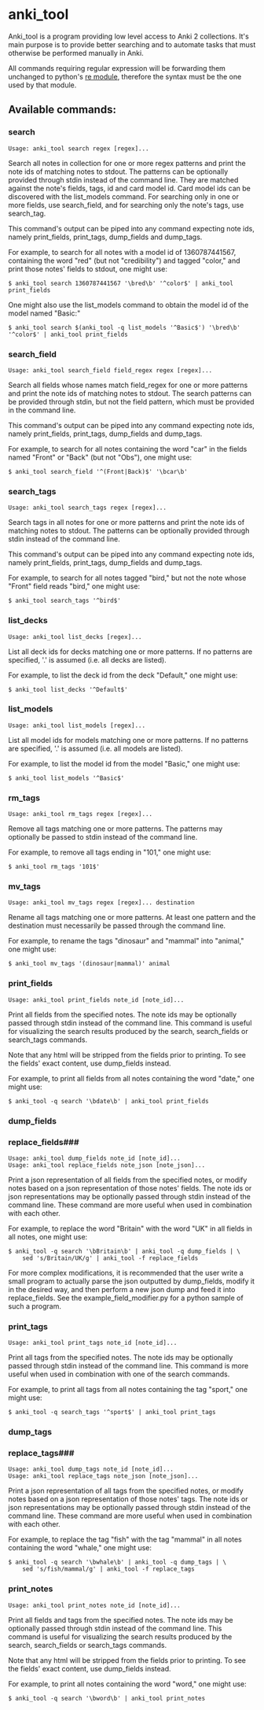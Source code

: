 anki_tool
==========

Anki_tool is a program providing low level access to Anki 2 collections. It's main purpose is to provide better searching and to automate tasks that must otherwise be performed manually in Anki.

All commands requiring regular expression will be forwarding them unchanged to python's [re module](http://docs.python.org/3/library/re.html), therefore the syntax must be the one used by that module.

## Available commands: ##

### search ###

    Usage: anki_tool search regex [regex]...

Search all notes in collection for one or more regex patterns and print the note ids of matching notes to stdout. The patterns can be optionally provided through stdin instead of the command line. They are matched against the note's fields, tags, id and card model id. Card model ids can be discovered with the list_models command. For searching only in one or more fields, use search_field, and for searching only the note's tags, use search_tag.

This command's output can be piped into any command expecting note ids, namely print_fields, print_tags, dump_fields and dump_tags.

For example, to search for all notes with a model id of 1360787441567, containing the word "red" (but not "credibility") and tagged "color," and print those notes' fields to stdout, one might use:

    $ anki_tool search 1360787441567 '\bred\b' '^color$' | anki_tool print_fields

One might also use the list_models command to obtain the model id of the model named "Basic:"

    $ anki_tool search $(anki_tool -q list_models '^Basic$') '\bred\b' '^color$' | anki_tool print_fields

### search_field ###

    Usage: anki_tool search_field field_regex regex [regex]...

Search all fields whose names match field_regex for one or more patterns and print the note ids of matching notes to stdout. The search patterns can be provided through stdin, but not the field pattern, which must be provided in the command line.

This command's output can be piped into any command expecting note ids, namely print_fields, print_tags, dump_fields and dump_tags.

For example, to search for all notes containing the word "car" in the fields named "Front" or "Back" (but not "Obs"), one might use:

    $ anki_tool search_field '^(Front|Back)$' '\bcar\b'

### search_tags ###

    Usage: anki_tool search_tags regex [regex]...

Search tags in all notes for one or more patterns and print the note ids of matching notes to stdout. The patterns can be optionally provided through stdin instead of the command line.

This command's output can be piped into any command expecting note ids, namely print_fields, print_tags, dump_fields and dump_tags.

For example, to search for all notes tagged "bird," but not the note whose "Front" field reads "bird," one might use:

    $ anki_tool search_tags '^bird$'

### list_decks ###

    Usage: anki_tool list_decks [regex]...

List all deck ids for decks matching one or more patterns. If no patterns are specified, '.' is assumed (i.e. all decks are listed).

For example, to list the deck id from the deck "Default," one might use:

    $ anki_tool list_decks '^Default$'

### list_models ###

    Usage: anki_tool list_models [regex]...

List all model ids for models matching one or more patterns. If no patterns are specified, '.' is assumed (i.e. all models are listed).

For example, to list the model id from the model "Basic," one might use:

    $ anki_tool list_models '^Basic$'

### rm_tags ###

    Usage: anki_tool rm_tags regex [regex]...

Remove all tags matching one or more patterns. The patterns may optionally be passed to stdin instead of the command line.

For example, to remove all tags ending in "101," one might use:

    $ anki_tool rm_tags '101$'

### mv_tags ###

    Usage: anki_tool mv_tags regex [regex]... destination

Rename all tags matching one or more patterns. At least one pattern and the destination must necessarily be passed through the command line. 

For example, to rename the tags "dinosaur" and "mammal" into "animal," one might use:

    $ anki_tool mv_tags '(dinosaur|mammal)' animal

### print_fields ###

    Usage: anki_tool print_fields note_id [note_id]...

Print all fields from the specified notes. The note ids may be optionally passed through stdin instead of the command line. This command is useful for visualizing the search results produced by the search, search_fields or search_tags commands.

Note that any html will be stripped from the fields prior to printing. To see the fields' exact content, use dump_fields instead.

For example, to print all fields from all notes containing the word "date," one might use:

    $ anki_tool -q search '\bdate\b' | anki_tool print_fields

### dump_fields ###
### replace_fields###

    Usage: anki_tool dump_fields note_id [note_id]...
    Usage: anki_tool replace_fields note_json [note_json]...

Print a json representation of all fields from the specified notes, or modify notes based on a json representation of those notes' fields. The note ids or json representations may be optionally passed through stdin instead of the command line. These command are more useful when used in combination with each other.

For example, to replace the word "Britain" with the word "UK" in all fields in all notes, one might use:

    $ anki_tool -q search '\bBritain\b' | anki_tool -q dump_fields | \
        sed 's/Britain/UK/g' | anki_tool -f replace_fields

For more complex modifications, it is recommended that the user write a small program to actually parse the json outputted by dump_fields, modify it in the desired way, and then perform a new json dump and feed it into replace_fields. See the example_field_modifier.py for a python sample of such a program.

### print_tags ###

    Usage: anki_tool print_tags note_id [note_id]...

Print all tags from the specified notes. The note ids may be optionally passed through stdin instead of the command line. This command is more useful when used in combination with one of the search commands.

For example, to print all tags from all notes containing the tag "sport," one might use:

    $ anki_tool -q search_tags '^sport$' | anki_tool print_tags

### dump_tags ###
### replace_tags###

    Usage: anki_tool dump_tags note_id [note_id]...
    Usage: anki_tool replace_tags note_json [note_json]...

Print a json representation of all tags from the specified notes, or modify notes based on a json representation of those notes' tags. The note ids or json representations may be optionally passed through stdin instead of the command line. These command are more useful when used in combination with each other.

For example, to replace the tag "fish" with the tag "mammal" in all notes containing the word "whale," one might use:

    $ anki_tool -q search '\bwhale\b' | anki_tool -q dump_tags | \
        sed 's/fish/mammal/g' | anki_tool -f replace_tags

### print_notes ###

    Usage: anki_tool print_notes note_id [note_id]...

Print all fields and tags from the specified notes. The note ids may be optionally passed through stdin instead of the command line. This command is useful for visualizing the search results produced by the search, search_fields or search_tags commands.

Note that any html will be stripped from the fields prior to printing. To see the fields' exact content, use dump_fields instead.

For example, to print all notes containing the word "word," one might use:

    $ anki_tool -q search '\bword\b' | anki_tool print_notes
